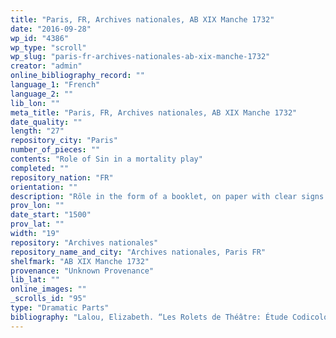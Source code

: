 ```yaml
---
title: "Paris, FR, Archives nationales, AB XIX Manche 1732"
date: "2016-09-28"
wp_id: "4386"
wp_type: "scroll"
wp_slug: "paris-fr-archives-nationales-ab-xix-manche-1732"
creator: "admin"
online_bibliography_record: ""
language_1: "French"
language_2: ""
lib_lon: ""
meta_title: "Paris, FR, Archives nationales, AB XIX Manche 1732"
date_quality: ""
length: "27"
repository_city: "Paris"
number_of_pieces: ""
contents: "Role of Sin in a mortality play"
completed: ""
repository_nation: "FR"
orientation: ""
description: "Rôle in the form of a booklet, on paper with clear signs of cutting, as if it had been closed."
prov_lon: ""
date_start: "1500"
prov_lat: ""
width: "19"
repository: "Archives nationales"
repository_name_and_city: "Archives nationales, Paris FR"
shelfmark: "AB XIX Manche 1732"
provenance: "Unknown Provenance"
lib_lat: ""
online_images: ""
_scrolls_id: "95"
type: "Dramatic Parts"
bibliography: "Lalou, Elizabeth. “Les Rolets de Théâtre: Étude Codicologique.” In Actes Du 115e Congrès National Des Sociétés Savantes, Avignon, 1990, 51–71. Paris: Editions du CTHS, 1991.<br/> Runnalls, Graham A. “An Actor’s Rôle in a French Morality Play.” French Studies XLII (1988): 398–407."
---
```



